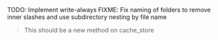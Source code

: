 TODO: Implement write-always
FIXME: Fix naming of folders to remove inner slashes and use subdirectory nesting by file name
> This should be a new method on cache_store
